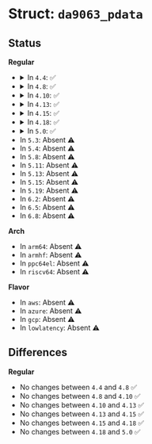 # Struct: <code>da9063_pdata</code>

## Status
<b>Regular</b>
<ul>
<li>
<details>
<summary>In <code>4.4</code>: ✅</summary>

```c
struct da9063_pdata {
    int (*init)(struct da9063 *);
    int irq_base;
    bool key_power;
    unsigned int flags;
    struct da9063_regulators_pdata *regulators_pdata;
    struct led_platform_data *leds_pdata;
};
```
</details>
</li>
<li>
<details>
<summary>In <code>4.8</code>: ✅</summary>

```c
struct da9063_pdata {
    int (*init)(struct da9063 *);
    int irq_base;
    bool key_power;
    unsigned int flags;
    struct da9063_regulators_pdata *regulators_pdata;
    struct led_platform_data *leds_pdata;
};
```
</details>
</li>
<li>
<details>
<summary>In <code>4.10</code>: ✅</summary>

```c
struct da9063_pdata {
    int (*init)(struct da9063 *);
    int irq_base;
    bool key_power;
    unsigned int flags;
    struct da9063_regulators_pdata *regulators_pdata;
    struct led_platform_data *leds_pdata;
};
```
</details>
</li>
<li>
<details>
<summary>In <code>4.13</code>: ✅</summary>

```c
struct da9063_pdata {
    int (*init)(struct da9063 *);
    int irq_base;
    bool key_power;
    unsigned int flags;
    struct da9063_regulators_pdata *regulators_pdata;
    struct led_platform_data *leds_pdata;
};
```
</details>
</li>
<li>
<details>
<summary>In <code>4.15</code>: ✅</summary>

```c
struct da9063_pdata {
    int (*init)(struct da9063 *);
    int irq_base;
    bool key_power;
    unsigned int flags;
    struct da9063_regulators_pdata *regulators_pdata;
    struct led_platform_data *leds_pdata;
};
```
</details>
</li>
<li>
<details>
<summary>In <code>4.18</code>: ✅</summary>

```c
struct da9063_pdata {
    int (*init)(struct da9063 *);
    int irq_base;
    bool key_power;
    unsigned int flags;
    struct da9063_regulators_pdata *regulators_pdata;
    struct led_platform_data *leds_pdata;
};
```
</details>
</li>
<li>
<details>
<summary>In <code>5.0</code>: ✅</summary>

```c
struct da9063_pdata {
    int (*init)(struct da9063 *);
    int irq_base;
    bool key_power;
    unsigned int flags;
    struct da9063_regulators_pdata *regulators_pdata;
    struct led_platform_data *leds_pdata;
};
```
</details>
</li>
<li>
In <code>5.3</code>: Absent ⚠️
</li>
<li>
In <code>5.4</code>: Absent ⚠️
</li>
<li>
In <code>5.8</code>: Absent ⚠️
</li>
<li>
In <code>5.11</code>: Absent ⚠️
</li>
<li>
In <code>5.13</code>: Absent ⚠️
</li>
<li>
In <code>5.15</code>: Absent ⚠️
</li>
<li>
In <code>5.19</code>: Absent ⚠️
</li>
<li>
In <code>6.2</code>: Absent ⚠️
</li>
<li>
In <code>6.5</code>: Absent ⚠️
</li>
<li>
In <code>6.8</code>: Absent ⚠️
</li>
</ul>
<b>Arch</b>
<ul>
<li>
In <code>arm64</code>: Absent ⚠️
</li>
<li>
In <code>armhf</code>: Absent ⚠️
</li>
<li>
In <code>ppc64el</code>: Absent ⚠️
</li>
<li>
In <code>riscv64</code>: Absent ⚠️
</li>
</ul>
<b>Flavor</b>
<ul>
<li>
In <code>aws</code>: Absent ⚠️
</li>
<li>
In <code>azure</code>: Absent ⚠️
</li>
<li>
In <code>gcp</code>: Absent ⚠️
</li>
<li>
In <code>lowlatency</code>: Absent ⚠️
</li>
</ul>

## Differences
<b>Regular</b>
<ul>
<li>
No changes between <code>4.4</code> and <code>4.8</code> ✅
</li>
<li>
No changes between <code>4.8</code> and <code>4.10</code> ✅
</li>
<li>
No changes between <code>4.10</code> and <code>4.13</code> ✅
</li>
<li>
No changes between <code>4.13</code> and <code>4.15</code> ✅
</li>
<li>
No changes between <code>4.15</code> and <code>4.18</code> ✅
</li>
<li>
No changes between <code>4.18</code> and <code>5.0</code> ✅
</li>
</ul>
